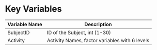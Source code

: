 # Key Variables

| Variable Name |                   Description                 |
| ------------- | --------------------------------------------- |
|   SubjectID   | ID of the Subject, int (1-30)                 |
|   Activity    | Activity Names, factor variables with 6 levels|
